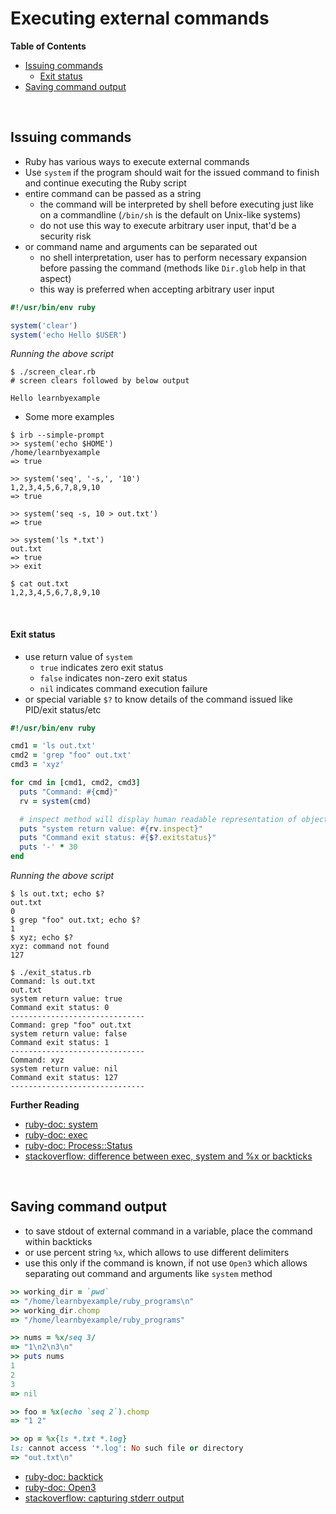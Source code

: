 # <a name="executing-external-commands"></a>Executing external commands

**Table of Contents**

* [Issuing commands](#issuing-commands)
    * [Exit status](#exit-status)
* [Saving command output](#saving-command-output)

<br>

## <a name="issuing-commands"></a>Issuing commands

* Ruby has various ways to execute external commands
* Use `system` if the program should wait for the issued command to finish and continue executing the Ruby script
* entire command can be passed as a string
    * the command will be interpreted by shell before executing just like on a commandline (`/bin/sh` is the default on Unix-like systems)
    * do not use this way to execute arbitrary user input, that'd be a security risk
* or command name and arguments can be separated out
    * no shell interpretation, user has to perform necessary expansion before passing the command (methods like `Dir.glob` help in that aspect)
    * this way is preferred when accepting arbitrary user input

```ruby
#!/usr/bin/env ruby

system('clear')
system('echo Hello $USER')
```

*Running the above script*

```
$ ./screen_clear.rb
# screen clears followed by below output

Hello learnbyexample
```

* Some more examples

```
$ irb --simple-prompt
>> system('echo $HOME')
/home/learnbyexample
=> true

>> system('seq', '-s,', '10')
1,2,3,4,5,6,7,8,9,10
=> true

>> system('seq -s, 10 > out.txt')
=> true

>> system('ls *.txt')
out.txt
=> true
>> exit

$ cat out.txt
1,2,3,4,5,6,7,8,9,10
```

<br>

#### <a name="exit-status"></a>Exit status

* use return value of `system`
    * `true` indicates zero exit status
    * `false` indicates non-zero exit status
    * `nil` indicates command execution failure
* or special variable `$?` to know details of the command issued like PID/exit status/etc

```ruby
#!/usr/bin/env ruby

cmd1 = 'ls out.txt'
cmd2 = 'grep "foo" out.txt'
cmd3 = 'xyz'

for cmd in [cmd1, cmd2, cmd3]
  puts "Command: #{cmd}"
  rv = system(cmd)

  # inspect method will display human readable representation of object
  puts "system return value: #{rv.inspect}"
  puts "Command exit status: #{$?.exitstatus}"
  puts '-' * 30
end
```

*Running the above script*

```
$ ls out.txt; echo $?
out.txt
0
$ grep "foo" out.txt; echo $?
1
$ xyz; echo $?
xyz: command not found
127

$ ./exit_status.rb
Command: ls out.txt
out.txt
system return value: true
Command exit status: 0
------------------------------
Command: grep "foo" out.txt
system return value: false
Command exit status: 1
------------------------------
Command: xyz
system return value: nil
Command exit status: 127
------------------------------
```

**Further Reading**

* [ruby-doc: system](https://ruby-doc.org/core-2.5.0/Kernel.html#method-i-system)
* [ruby-doc: exec](https://ruby-doc.org/core-2.5.0/Kernel.html#method-i-exec)
* [ruby-doc: Process::Status](https://ruby-doc.org/core-2.5.0/Process/Status.html)
* [stackoverflow: difference between exec, system and %x or backticks](https://stackoverflow.com/questions/6338908/ruby-difference-between-exec-system-and-x-or-backticks)

<br>

## <a name="saving-command-output"></a>Saving command output

* to save stdout of external command in a variable, place the command within backticks
* or use percent string `%x`, which allows to use different delimiters
* use this only if the command is known, if not use `Open3` which allows separating out command and arguments like `system` method

```ruby
>> working_dir = `pwd`
=> "/home/learnbyexample/ruby_programs\n"
>> working_dir.chomp
=> "/home/learnbyexample/ruby_programs"

>> nums = %x/seq 3/
=> "1\n2\n3\n"
>> puts nums
1
2
3
=> nil

>> foo = %x(echo `seq 2`).chomp
=> "1 2"

>> op = %x{ls *.txt *.log}
ls: cannot access '*.log': No such file or directory
=> "out.txt\n"
```

* [ruby-doc: backtick](https://ruby-doc.org/core-2.5.0/Kernel.html#method-i-60)
* [ruby-doc: Open3](https://ruby-doc.org/stdlib-2.5.0/libdoc/open3/rdoc/Open3.html)
* [stackoverflow: capturing stderr output](https://stackoverflow.com/questions/25244993/ruby-capture-stderr-output-from-bash-script-execution)

